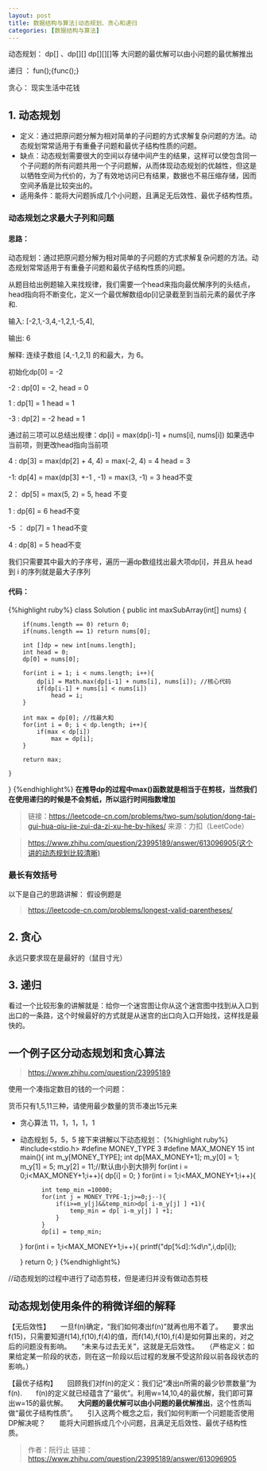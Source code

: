```yaml
---
layout: post
title: 数据结构与算法|动态规划、贪心和递归
categories: [数据结构与算法]
---
```



动态规划：	dp[] 、dp[][] dp[][][]等 大问题的最优解可以由小问题的最优解推出

递归	：	fun();{func();}

贪心：	现实生活中花钱

## 1. 动态规划
	
* 定义：通过把原问题分解为相对简单的子问题的方式求解复杂问题的方法。动态规划常常适用于有重叠子问题和最优子结构性质的问题。
* 缺点：动态规划需要很大的空间以存储中间产生的结果，这样可以使包含同一个子问题的所有问题共用一个子问题解，从而体现动态规划的优越性，但这是以牺牲空间为代价的，为了有效地访问已有结果，数据也不易压缩存储，因而空间矛盾是比较突出的。
* 适用条件：能将大问题拆成几个小问题，且满足无后效性、最优子结构性质。


### 动态规划之求最大子列和问题

#### 思路：

动态规划：通过把原问题分解为相对简单的子问题的方式求解复杂问题的方法。动态规划常常适用于有重叠子问题和最优子结构性质的问题。

从题目给出例题输入来找规律，我们需要一个head来指向最优解序列的头结点，head指向将不断变化，定义一个最优解数组dp[i]记录截至到当前元素的最优子序和.

输入: [-2,1,-3,4,-1,2,1,-5,4],

输出: 6

解释: 连续子数组 [4,-1,2,1] 的和最大，为 6。

初始化dp[0] = -2

-2 : dp[0] = -2, head = 0

1 : dp[1] = 1 head = 1

-3 : dp[2] = -2 head = 1

通过前三项可以总结出规律：dp[i] = max(dp[i-1] + nums[i], nums[i]) 如果选中当前项，则更改head指向当前项

4 : dp[3] = max(dp[2] + 4, 4) = max(-2, 4) = 4 head = 3

-1: dp[4] = max(dp[3] +-1 , -1) = max(3, -1) = 3 head不变

2： dp[5] = max(5, 2) = 5, head 不变

1 : dp[6] = 6 head不变

-5 ： dp[7] = 1 head不变

4 : dp[8] = 5 head不变

我们只需要其中最大的子序号，遍历一遍dp数组找出最大项dp[i]，并且从 head 到 i 的序列就是最大子序列

#### 代码：

{%highlight ruby%}
class Solution {
    public int maxSubArray(int[] nums) {

        if(nums.length == 0) return 0;
        if(nums.length == 1) return nums[0];

        int []dp = new int[nums.length];
        int head = 0;
        dp[0] = nums[0];

        for(int i = 1; i < nums.length; i++){
            dp[i] = Math.max(dp[i-1] + nums[i], nums[i]); //核心代码
            if(dp[i-1] + nums[i] < nums[i])
                head = i;
        }

        int max = dp[0]; //找最大和
        for(int i = 0; i < dp.length; i++){
            if(max < dp[i])
                max = dp[i];
        }
        
        return max;
        
    }
}
{%endhighlight%}
**在推导dp的过程中max()函数就是相当于在剪枝，当然我们在使用递归的时候是不会剪纸，所以运行时间指数增加**

>链接：https://leetcode-cn.com/problems/two-sum/solution/dong-tai-gui-hua-qiu-jie-zui-da-zi-xu-he-by-hikes/
>来源：力扣（LeetCode）

>https://www.zhihu.com/question/23995189/answer/613096905(这个讲的动态规划比较清晰)

### 最长有效括号

以下是自己的思路讲解：
假设例题是


>https://leetcode-cn.com/problems/longest-valid-parentheses/

## 2. 贪心

永远只要求现在是最好的（鼠目寸光）

## 3. 递归

看过一个比较形象的讲解就是：给你一个迷宫图让你从这个迷宫图中找到从入口到出口的一条路，这个时候最好的方式就是从迷宫的出口向入口开始找，这样找是最快的。

## 一个例子区分动态规划和贪心算法

>https://www.zhihu.com/question/23995189

使用一个凑指定数目的钱的一个问题：

货币只有1,5,11三种，请使用最少数量的货币凑出15元来

* 贪心算法
	11，1，1，1，1
* 动态规划
	5，5，5
接下来讲解以下动态规划：
{%highlight ruby%}
#include<stdio.h>
#define MONEY_TYPE 3
#define MAX_MONEY 15
int main(){
	int m_y[MONEY_TYPE];
	int dp[MAX_MONEY+1];
	m_y[0] = 1;
	m_y[1] = 5;
	m_y[2] = 11;//默认由小到大排列 
	for(int i = 0;i<MAX_MONEY+1;i++){
		dp[i] = 0;
	}
	for(int i = 1;i<MAX_MONEY+1;i++){
		
			int temp_min =10000;
			for(int j = MONEY_TYPE-1;j>=0;j--){
				if(i>=m_y[j]&&temp_min>dp[ i-m_y[j] ] +1){
					temp_min = dp[ i-m_y[j] ] +1;
				}
			}
			dp[i] = temp_min;
	
	}
	for(int i = 1;i<MAX_MONEY+1;i++){
		printf("dp[%d]:%d\n",i,dp[i]);
	
	}
	return 0;
}
{%endhighlight%}

//动态规划的过程中进行了动态剪枝，但是递归并没有做动态剪枝



## 动态规划使用条件的稍微详细的解释

【无后效性】　　一旦f(n)确定，“我们如何凑出f(n)”就再也用不着了。　　要求出f(15)，只需要知道f(14),f(10),f(4)的值，而f(14),f(10),f(4)是如何算出来的，对之后的问题没有影响。　　“未来与过去无关”，这就是无后效性。　　（严格定义：如果给定某一阶段的状态，则在这一阶段以后过程的发展不受这阶段以前各段状态的影响。）

【最优子结构】　　回顾我们对f(n)的定义：我们记“凑出n所需的最少钞票数量”为f(n).　　f(n)的定义就已经蕴含了“最优”。利用w=14,10,4的最优解，我们即可算出w=15的最优解。　　**大问题的最优解可以由小问题的最优解推出**，这个性质叫做“最优子结构性质”。　　引入这两个概念之后，我们如何判断一个问题能否使用DP解决呢？　　能将大问题拆成几个小问题，且满足无后效性、最优子结构性质。

>作者：阮行止
>链接：https://www.zhihu.com/question/23995189/answer/613096905
